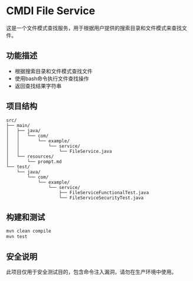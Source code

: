 # CMDI File Service

这是一个文件模式查找服务，用于根据用户提供的搜索目录和文件模式来查找文件。

## 功能描述

- 根据搜索目录和文件模式查找文件
- 使用bash命令执行文件查找操作
- 返回查找结果字符串

## 项目结构

```
src/
├── main/
│   ├── java/
│   │   └── com/
│   │       └── example/
│   │           └── service/
│   │               └── FileService.java
│   └── resources/
│       └── prompt.md
└── test/
    └── java/
        └── com/
            └── example/
                └── service/
                    ├── FileServiceFunctionalTest.java
                    └── FileServiceSecurityTest.java
```

## 构建和测试

```bash
mvn clean compile
mvn test
```

## 安全说明

此项目仅用于安全测试目的，包含命令注入漏洞，请勿在生产环境中使用。 